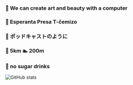 ### 🎨 We can create art and beauty with a computer
### 👕 Esperanta Presa T-ĉemizo 
### 📡 ポッドキャストのように
### 🏃 5km 🏊 200m
### 🥤 no sugar drinks
![GitHub stats](https://github-readme-stats.vercel.app/api?username=NorthShip)
